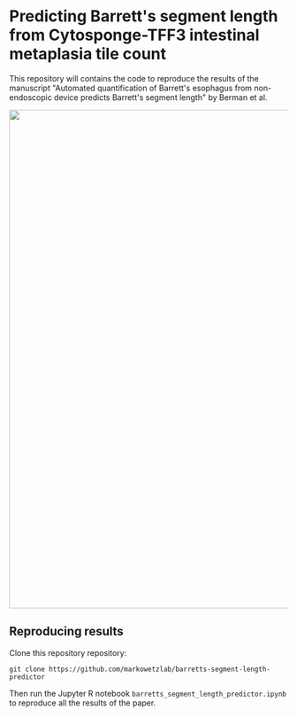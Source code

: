 Predicting Barrett's segment length from Cytosponge-TFF3 intestinal metaplasia tile count
=====
This repository will contains the code to reproduce the results of the manuscript "Automated quantification of Barrett's esophagus from non-endoscopic device predicts Barrett's segment length" by Berman et al.

<p align="center">
  <img src="https://github.com/markowetzlab/barretts-segment-length-predictor/blob/master/tff3_prague_fig1.png" width="900" />
</p>

Reproducing results
----
Clone this repository repository:
```
git clone https://github.com/markowetzlab/barretts-segment-length-predictor
```
Then run the Jupyter R notebook `barretts_segment_length_predictor.ipynb` to reproduce all the results of the paper.
